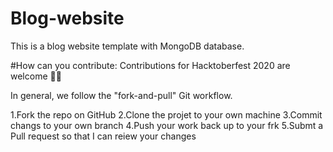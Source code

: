 # Blog-website
This is a blog website template with MongoDB database.

#How can you contribute:
Contributions for Hacktoberfest 2020 are welcome 🎉🎉

In general, we follow the "fork-and-pull" Git workflow.

1.Fork the repo on GitHub
2.Clone the projet to your own machine
3.Commit changs to your own branch
4.Push your work back up to your frk
5.Submt a Pull request so that I can reiew your changes
